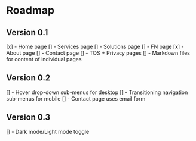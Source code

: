 # Roadmap

## Version 0.1
[x] - Home page
[] - Services page
[] - Solutions page
[] - FN page
[x] - About page
[] - Contact page
[] - TOS + Privacy pages
[] - Markdown files for content of individual pages

## Version 0.2
[] - Hover drop-down sub-menus for desktop
[] - Transitioning navigation sub-menus for mobile
[] - Contact page uses email form

## Version 0.3
[] - Dark mode/Light mode toggle
